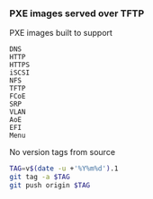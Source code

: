 ### PXE images served over TFTP

PXE images built to support

```
DNS
HTTP
HTTPS
iSCSI
NFS
TFTP
FCoE
SRP
VLAN
AoE
EFI
Menu
```

No version tags from source

```bash
TAG=v$(date -u +'%Y%m%d').1
git tag -a $TAG
git push origin $TAG
```